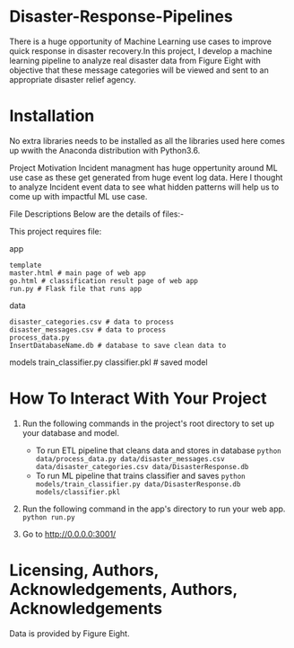 # Disaster-Response-Pipelines

There is a huge opportunity of Machine Learning use cases to improve quick response in disaster recovery.In this project, I develop a machine learning pipeline to analyze real disaster data from Figure Eight with objective that these message categories will be viewed and sent to an appropriate disaster relief agency. 

# Installation
No extra libraries needs to be installed as all the libraries used here comes up wwith the Anaconda distribution with Python3.6.

Project Motivation
Incident managment has huge oppertunity around ML use case as these get generated from huge event log data. Here I thought to analyze Incident event data to see what hidden patterns will help us to come up with impactful ML use case.

File Descriptions
Below are the details of files:-

This project requires file:

  app

    template
    master.html # main page of web app
    go.html # classification result page of web app
    run.py # Flask file that runs app
  data

    disaster_categories.csv # data to process
    disaster_messages.csv # data to process
    process_data.py
    InsertDatabaseName.db # database to save clean data to
  models
      train_classifier.py
      classifier.pkl # saved model

# How To Interact With Your Project

1. Run the following commands in the project's root directory to set up your database and model.

    - To run ETL pipeline that cleans data and stores in database
        `python data/process_data.py data/disaster_messages.csv data/disaster_categories.csv data/DisasterResponse.db`
    - To run ML pipeline that trains classifier and saves
        `python models/train_classifier.py data/DisasterResponse.db models/classifier.pkl`

2. Run the following command in the app's directory to run your web app.
    `python run.py`

3. Go to http://0.0.0.0:3001/

# Licensing, Authors, Acknowledgements, Authors, Acknowledgements
Data is provided by Figure Eight.

